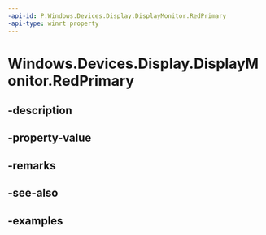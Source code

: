```yaml
---
-api-id: P:Windows.Devices.Display.DisplayMonitor.RedPrimary
-api-type: winrt property
---
```


<!-- Property syntax.
public Point RedPrimary { get; }
-->

# Windows.Devices.Display.DisplayMonitor.RedPrimary

## -description

## -property-value

## -remarks

## -see-also

## -examples

